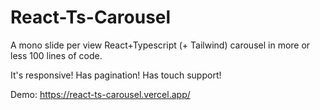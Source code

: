 # React-Ts-Carousel
A mono slide per view React+Typescript (+ Tailwind) carousel in more or less 100 lines of code. 

It's responsive! Has pagination! Has touch support!

Demo: https://react-ts-carousel.vercel.app/
